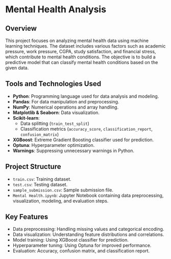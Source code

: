 # Mental Health Analysis

## Overview

This project focuses on analyzing mental health data using machine learning techniques. The dataset includes various factors such as academic pressure, work pressure, CGPA, study satisfaction, and financial stress, which contribute to mental health conditions. The objective is to build a predictive model that can classify mental health conditions based on the given data.

## Tools and Technologies Used

- **Python**: Programming language used for data analysis and modeling.
- **Pandas**: For data manipulation and preprocessing.
- **NumPy**: Numerical operations and array handling.
- **Matplotlib & Seaborn**: Data visualization.
- **Scikit-learn**:
  - Data splitting (`train_test_split`)
  - Classification metrics (`accuracy_score`, `classification_report`, `confusion_matrix`)
- **XGBoost**: Extreme Gradient Boosting classifier used for prediction.
- **Optuna**: Hyperparameter optimization.
- **Warnings**: Suppressing unnecessary warnings in Python.

## Project Structure

- `train.csv`: Training dataset.
- `test.csv`: Testing dataset.
- `sample_submission.csv`: Sample submission file.
- `Mental Health.ipynb`: Jupyter Notebook containing data preprocessing, visualization, modeling, and evaluation steps.

## Key Features
- Data preprocessing: Handling missing values and categorical encoding.
- Data visualization: Understanding feature distributions and correlations.
- Model training: Using XGBoost classifier for prediction.
- Hyperparameter tuning: Using Optuna for improved performance.
- Evaluation: Accuracy, confusion matrix, and classification report.

  
